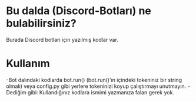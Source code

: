 # Bu dalda (Discord-Botları) ne bulabilirsiniz?
Burada Discord botları için yazılmış kodlar var.

# Kullanım
  -Bot dalındaki kodlarda bot.run() (bot.run()'ın içindeki tokeniniz bir string olmalı) veya config.py gibi yerlere tokeninizi koyup çalıştırmayı unutmayın.
  -Dediğim gibi: Kullandığınız kodlara ismimi yazmanıza falan gerek yok.
